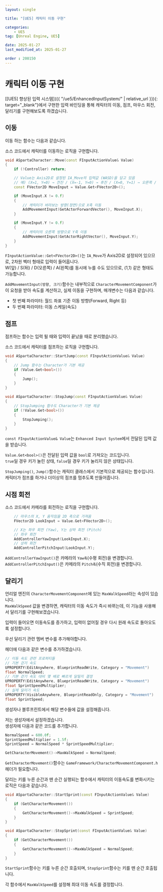 ```yaml
---
layout: single

title: "[UE5] 캐릭터 이동 구현"

categories:
    - UE5
tag: [Unreal Engine, UE5]

date: 2025-01-27
last_modified_at: 2025-01-27

order : 200150
---
```


# 캐릭터 이동 구현

[[UE5] 향상된 입력 시스템]({{ "/ue5/EnhancedInputSystem/" | relative_url }}){: target="_blank"}에서 구현한 입력 바인딩을 통해 캐릭터의 이동, 점프, 마우스 회전, 달리기를 구현해보도록 하겠습니다.

## 이동

이동 하는 함수는 다음과 같습니다.

소스 코드에서 캐릭터를 이동하는 로직을 구현합니다.

```cpp
void ASpartaCharacter::Move(const FInputActionValue& Value)
{
    if (!Controller) return;

    // Value는 Axis2D로 설정된 IA_Move의 입력값 (WASD)을 담고 있음
    // 예) (X=1, Y=0) → 전진 / (X=-1, Y=0) → 후진 / (X=0, Y=1) → 오른쪽 / (X=0, Y=-1) → 왼쪽
    const FVector2D MoveInput = Value.Get<FVector2D>();

    if (MoveInput.X != 0.f)
    {
        // 캐릭터가 바라보는 방향(정면)으로 X축 이동
        AddMovementInput(GetActorForwardVector(), MoveInput.X);
    }

    if (MoveInput.Y != 0.f)
    {
        // 캐릭터의 오른쪽 방향으로 Y축 이동
        AddMovementInput(GetActorRightVector(), MoveInput.Y);
    }
}
```

`FInputActionValue::Get<FVector2D>()`는 `IA_Move`가 Axis2D로 설정되어 있으므로, 2차원 벡터 형태로 입력이 들어옵니다.  
W(앞) / S(뒤) / D(오른쪽) / A(왼쪽)를 동시에 누를 수도 있으므로, (1,1) 같은 형태도 가능합니다.

`AddMovementInput(방향, 크기)`함수는 내부적으로 `CharacterMovementComponent`가 이 요청을 받아 속도를 계산하고, 실제 이동을 구현하며, 매개변수는 다음과 같습니다.  
- 첫 번째 파라미터: 월드 좌표 기준 이동 방향(Forward, Right 등)
- 두 번째 파라미터: 이동 스케일(속도)

## 점프

점프하는 함수는 입력 될 때와 입력이 끝났을 때로 분리했습니다.

소스 코드에서 캐릭터를 점프하는 로직을 구현합니다.

```cpp
void ASpartaCharacter::StartJump(const FInputActionValue& Value)
{
    // Jump 함수는 Character가 기본 제공
    if (Value.Get<bool>())
    {
        Jump();
    }
}

void ASpartaCharacter::StopJump(const FInputActionValue& Value)
{
    // StopJumping 함수도 Character가 기본 제공
    if (!Value.Get<bool>())
    {
        StopJumping();
    }
}
```

`const FInputActionValue& Value`는 `Enhanced Input System`에서 전달된 입력 값을 받습니다.

`Value.Get<bool>()`은 전달된 입력 값을 `bool`로 가져오는 코드입니다.  
`true`일 경우 키가 눌린 상태, `false`일 경우 키가 눌리지 않은 상태입니다.

`StopJumping()`, `Jump()`함수는 캐릭터 클래스에서 기본적으로 제공되는 함수입니다.  
캐릭터가 점프를 하거나 더이상의 점프를 멈추도록 만들어줍니다.

## 시점 회전

소스 코드에서 카메라를 회전하는 로직을 구현합니다.

```cpp
    // 마우스의 X, Y 움직임을 2D 축으로 가져옴
    FVector2D LookInput = Value.Get<FVector2D>();

    // X는 좌우 회전 (Yaw), Y는 상하 회전 (Pitch)
    // 좌우 회전
    AddControllerYawInput(LookInput.X);
    // 상하 회전
    AddControllerPitchInput(LookInput.Y);
```

`AddControllerYawInput()`은 카메라의 `Yaw축`(수평 회전)을 변경합니다.
`AddControllerPitchInput()`은 카메라의 `Pitch축`(수직 회전)을 변경합니다.

## 달리기

언리얼 엔진의 `CharacterMovementComponent`에 있는 `MaxWalkSpeed`라는 속성이 있습니다.  
`MaxWalkSpeed` 값을 변경하면, 캐릭터의 이동 속도가 즉시 바뀌는데, 이 기능을 사용해서 달리기를 구현해보겠습니다.

입력이 들어오면 이동속도를 증가하고, 입력이 없어질 경우 다시 원래 속도로 돌아오도록 설정합니다.

우선 달리기 관련 멤버 변수를 추가해야합니다.

헤더에 다음과 같은 변수를 추가하겠습니다.

```cpp
// 이동 속도 관련 프로퍼티들
// 기본 걷기 속도
UPROPERTY(EditAnywhere, BlueprintReadWrite, Category = "Movement")
float NormalSpeed;
// 기본 걷기 속도 대비 몇 배로 빠르게 달릴지 결정
UPROPERTY(EditAnywhere, BlueprintReadWrite, Category = "Movement")
float SprintSpeedMultiplier;
// 실제 달리기 속도
UPROPERTY(VisibleAnywhere, BlueprintReadOnly, Category = "Movement")
float SprintSpeed;
```

생성자나 블루프린트에서 해당 변수들에 값을 설정해줍니다.

저는 생성자에서 설정하겠습니다.  
생성자에 다음과 같은 코드를 추가합니다.

```cpp
NormalSpeed = 600.0f;
SprintSpeedMultiplier = 1.5f;
SprintSpeed = NormalSpeed * SprintSpeedMultiplier;

GetCharacterMovement()->MaxWalkSpeed = NormalSpeed;
```

`GetCharacterMovement()`함수는 `GameFramework/CharacterMovementComponent.h`헤더가 필요합니다.

달리는 키를 누른 순간과 뗀 순간 실행되는 함수에서 캐릭터의 이동속도를 변화시키는 로직은 다음과 같습니다.

```cpp
void ASpartaCharacter::StartSprint(const FInputActionValue& Value)
{
    if (GetCharacterMovement())
    {
        GetCharacterMovement()->MaxWalkSpeed = SprintSpeed;
    }
}

void ASpartaCharacter::StopSprint(const FInputActionValue& Value)
{
    if (GetCharacterMovement())
    {
        GetCharacterMovement()->MaxWalkSpeed = NormalSpeed;
    }
}
```

`StartSprint`함수는 키를 누른 순간 호출되며, `StopSprint`함수는 키를 뗀 순간 호출됩니다.

각 함수에서 `MaxWalkSpeed`를 설정해 최대 이동 속도를 결정합니다.